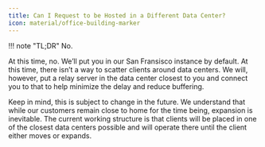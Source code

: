```yaml
---
title: Can I Request to be Hosted in a Different Data Center?
icon: material/office-building-marker
---
```


!!! note "TL;DR"
    No.

At this time, no. We’ll put you in our San Fransisco instance by default. At this time, there isn’t a way to scatter clients around data centers. We will, however, put a relay server in the data center closest to you and connect you to that to help minimize the delay and reduce buffering.

Keep in mind, this is subject to change in the future. We understand that while our customers remain close to home for the time being, expansion is inevitable. The current working structure is that clients will be placed in one of the closest data centers possible and will operate there until the client either moves or expands.